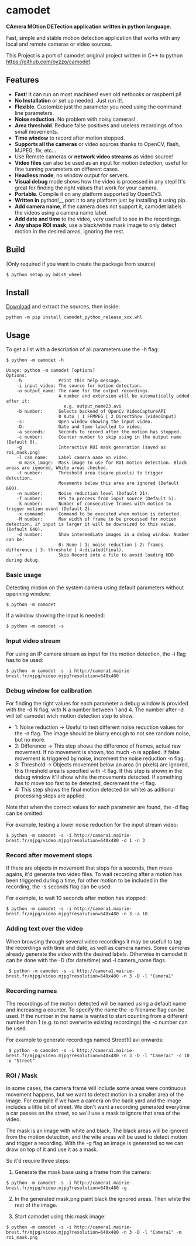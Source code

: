 # camodet
__CAmera MOtion DETection application written in python language.__

Fast, simple and stable motion detection application that works with any local and remote cameras or video sources.

This Project is a port of camodet original project written in C++ to python <https://github.com/oyzzo/camodet>.

## Features

* __Fast__! It can run on most machines! even old netbooks or raspberri pi!
* __No Installation__ or set up needed. Just run it!.
* __Flexible__. Customize just the parameter you need using the command line parameters.
* __Noise reduction__. No problem with noisy cameras!
* __Area threshold__. Reduce false positives and useless recordings of too small movements.
* __Time window__ to record after motion stopped.
* __Supports all the cameras__ or video sources thanks to OpenCV, flash, MJPEG, flv, etc...
* Use Remote cameras or __network video streams__ as video source!
* __Video files__ can also be used as an input for motion detection, useful for fine tunning parameters on different cases.
* __Headless mode__, no window output for servers.
* __Visual debug__ mode shows how the video is processed in any step! It's great for finding the right values that work for your camera. 
* __Portable__. Compile it on any platform supported by OpenCV3.
* __Written in__ python!__ port it to any platform just by installing it using pip.
* __Add camera name__, if the camera does not support it, camodet labels the videos using a camera name label.
* __Add date and time__ to the video, very usefull to see in the recordings.
* __Any shape ROI mask__, use a black/white mask image to only detect motion in the desired areas, ignoring the rest.

## Build
(Only required if you want to create the package from source)

```
$ python setup.py bdist_wheel
```

## Install

[Download](https://github.com/jim17/camodet_python/releases/latest) and extract the sources, then inside:
```
python -m pip install camodet_python_release_xxx.whl
```

## Usage

To get a list with a description of all parameters use the -h flag:
```
$ python -m camodet -h

Usage: python -m camodet [options]
Options:
    -h              Print this help message.
    -i input_video: The source for motion detection.
    -o output_name: The name for the output recordings.
                    A number and extension will be automatically added after it:
                      e.g. output_name23.avi
    -b number:      Selects backend of OpenCv VideoCaptureAPI
                    0 Auto | 1 FFMPEG | 2 DirectShow (videoInput)
    -s:             Open window showing the input video.
    -D:             Date and time labelled to video.
    -a seconds:     Seconds to record after the motion has stopped.
    -c number:      Counter number to skip using in the output name (Default 0).
    -g              Interactive ROI mask generation (saved as roi_mask.png)
    -l cam_name:    Label camera name on video.
    -m mask_image:  Mask image to use for ROI motion detection. Black areas are ignored, White areas checked.
    -t number:      Threshold area (sqare pixels) to trigger detection.
                    Movements below this area are ignored (Default 600).
    -n number:      Noise reduction level (Default 21).
    -f number:      FPS to process from input source (Default 5).
    -k number:      Number of consecutive frames with motion to trigger motion event (Default 2).
    -x command:     Command to be executed when motion is detected.
    -M number:      Max width of frame to be processed for motion detection, if input is larger it will be downsized to this value. (Default 640).
    -d number:      Show intermediate images in a debug window. Number can be:
                    0: None | 1: noise reduction | 2: frames difference | 3: threshold | 4:dilated(final).
    -r              Skip Record into a file to avoid loading HDD during debug.
```

### Basic usage

Detecting motion on the system camera using default parameters without openning window:
```
$ python -m camodet
```

If a window showing the input is needed:
```
$ python -m camodet -s
```

### Input video stream

For using an IP camera stream as input for the motion detection, the -i flag has to be used:
```
$ python -m camodet -s -i http://camera1.mairie-brest.fr/mjpg/video.mjpg?resolution=640x480
```

### Debug window for calibration

For finding the right values for each parameter a debug window is provided with the -d N flag, with N a number between 1 and 4.
The number after -d will tell camodet wich motion detection step to show.
 * 1: Noise reduction -> Useful to test different noise reduction values for the -n flag. The image should be blurry enough to not see random noise, but no more.
 * 2: Difference -> This step shows the difference of frames, actual raw movement. If no movement is shown, too much -n is applied. If false movement is triggered by noise, increment the noise reduction -n flag.
 * 3: Threshold -> Objects movement below an area (in pixels) are ignored, this threshold area is specified with -t flag. If this step is shown in the debug window it'll show white the movements detected. If something has to move too fast to be detected, decrement the -t flag.
 * 4: This step shows the final motion detected (in white) as aditional processing steps are applied.
 
 Note that when the correct values for each parameter are found, the -d flag can be omitted.
 
 For example, testing a lower noise reduction for the input stream video:
 ```
 $ python -m camodet -s -i http://camera1.mairie-brest.fr/mjpg/video.mjpg?resolution=640x480 -d 1 -n 3
 ```
 
 ### Record after movement stops
 
 If there are objects in movement that stops for a seconds, then move agains, it'd generate two video files. To wait recording after a motion has been triggered during a time, for other motion to be included in the recording, the -s seconds flag can be used:
 
 For example, to wait 10 seconds after motion has stopped:
 ```
 $ python -m camodet -s -i http://camera1.mairie-brest.fr/mjpg/video.mjpg?resolution=640x480 -n 3 -a 10
 ```

 ### Adding text over the video
 
 When browsing through several video recordings it may be usefull to tag the recordings with time and date, as well as camera names. Some cameras already generate the video with the desired labels. Otherwise in camodet it can be done with the -D (for date/time) and -l camera_name flags.
 
 ```
  $ python -m camodet -s -i http://camera1.mairie-brest.fr/mjpg/video.mjpg?resolution=640x480 -n 3 -D -l "Camera1"
 ```
 
 ### Recording names
 
 The recordings of the motion detected will be named using a default name and increasing a counter. To specify the name the -o filename flag can be used. If the number in the name is wanted to start counting from a different number than 1 (e.g. to not overwrite existing recordings) the -c number can be used.
 
 For example to generate recordings named Street10.avi onwards:
 ```
  $ python -m camodet -s -i http://camera1.mairie-brest.fr/mjpg/video.mjpg?resolution=640x480 -n 3 -D -l "Camera1" -c 10 -o "Street"
 ```
 
 ### ROI / Mask
 
 In some cases, the camera frame will include some areas were continuous movement happens, but we want to detect motion in a smaller area of the image. For example if we have a camera on the back yard and the image includes a little bit of street. We don't want a recording generated everytime a car passes on the street, so we'll use a mask to ignore that area of the video.
 
 The mask is an image with white and black. The black areas will be ignored from the motion detection, and the wite areas will be used to detect motion and trigger a recording. With the -g flag an image is generated so we can draw on top of it and use it as a mask.
 
 So it'd require three steps:
 
 1) Generate the mask base using a frame from the camera:
 
  ```
  $ python -m camodet -s -i http://camera1.mairie-brest.fr/mjpg/video.mjpg?resolution=640x480 -g
 ```
 
 2) In the generated mask.png paint black the ignored areas. Then white the rest of the image.
 
 3) Start camodet using this mask image:
 
  ```
  $ python -m camodet -s -i http://camera1.mairie-brest.fr/mjpg/video.mjpg?resolution=640x480 -n 3 -D -l "Camera1" -m roi_mask.png
 ```